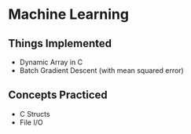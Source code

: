 # Machine Learning

## Things Implemented
* Dynamic Array in C
* Batch Gradient Descent (with mean squared error)


## Concepts Practiced
* C Structs
* File I/O